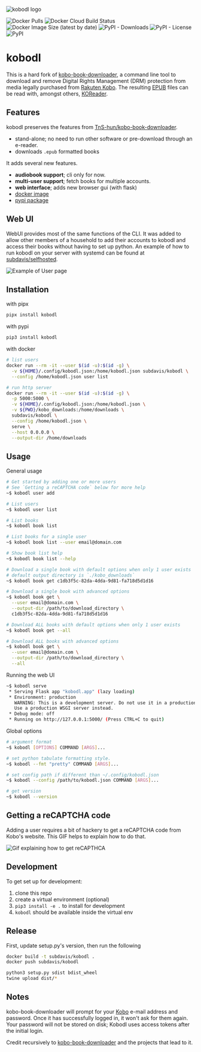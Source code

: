![kobodl logo](docs/banner.png)

![Docker Pulls](https://img.shields.io/docker/pulls/subdavis/kobodl)
![Docker Cloud Build Status](https://img.shields.io/docker/cloud/build/subdavis/kobodl)
![Docker Image Size (latest by date)](https://img.shields.io/docker/image-size/subdavis/kobodl)
![PyPI - Downloads](https://img.shields.io/pypi/dm/kobodl)
![PyPI - License](https://img.shields.io/pypi/l/kobodl)
![PyPI](https://img.shields.io/pypi/v/kobodl)

# kobodl

This is a hard fork of [kobo-book-downloader](https://github.com/TnS-hun/kobo-book-downloader), a command line tool to download and remove Digital Rights Management (DRM) protection from media legally purchased from [Rakuten Kobo](https://www.kobo.com/). The resulting [EPUB](https://en.wikipedia.org/wiki/EPUB) files can be read with, amongst others, [KOReader](https://github.com/koreader/koreader).

## Features

kobodl preserves the features from [TnS-hun/kobo-book-downloader](https://github.com/TnS-hun/kobo-book-downloader).

* stand-alone; no need to run other software or pre-download through an e-reader.
* downloads `.epub` formatted books

It adds several new features.

* **audiobook support**; cli only for now.
* **multi-user support**; fetch books for multiple accounts.
* **web interface**; adds new browser gui (with flask)
* [docker image](https://hub.docker.com/r/subdavis/kobodl)
* [pypi package](https://pypi.org/project/kobodl/)

## Web UI

WebUI provides most of the same functions of the CLI.  It was added to allow other members of a household to add their accounts to kobodl and access their books without having to set up python.  An example of how to run kobodl on your server with systemd can be found at [subdavis/selfhosted](https://github.com/subdavis/selfhosted/blob/master/kobodl.service).

![Example of User page](docs/webss.png)

## Installation

with pipx

``` bash
pipx install kobodl
```

with pypi

``` bash
pip3 install kobodl
```

with docker

``` bash
# list users
docker run --rm -it --user $(id -u):$(id -g) \
  -v ${HOME}/.config/kobodl.json:/home/kobodl.json subdavis/kobodl \
  --config /home/kobodl.json user list

# run http server
docker run --rm -it --user $(id -u):$(id -g) \
  -p 5000:5000 \
  -v ${HOME}/.config/kobodl.json:/home/kobodl.json \
  -v ${PWD}/kobo_downloads:/home/downloads \
  subdavis/kobodl \
  --config /home/kobodl.json \
  serve \
  --host 0.0.0.0 \
  --output-dir /home/downloads
```

## Usage

General usage

``` bash
# Get started by adding one or more users
# See `Getting a reCAPTCHA code` below for more help
~$ kobodl user add

# List users
~$ kobodl user list

# List books
~$ kobodl book list

# List books for a single user
~$ kobodl book list --user email@domain.com

# Show book list help
~$ kobodl book list --help

# Download a single book with default options when only 1 user exists
# default output directory is `./kobo_downloads`
~$ kobodl book get c1db3f5c-82da-4dda-9d81-fa718d5d1d16

# Download a single book with advanced options
~$ kobodl book get \
  --user email@domain.com \
  --output-dir /path/to/download_directory \
  c1db3f5c-82da-4dda-9d81-fa718d5d1d16

# Download ALL books with default options when only 1 user exists
~$ kobodl book get --all

# Download ALL books with advanced options
~$ kobodl book get \
  --user email@domain.com \
  --output-dir /path/to/download_directory \
  --all
```

Running the web UI

``` bash
~$ kobodl serve
 * Serving Flask app "kobodl.app" (lazy loading)
 * Environment: production
   WARNING: This is a development server. Do not use it in a production deployment.
   Use a production WSGI server instead.
 * Debug mode: off
 * Running on http://127.0.0.1:5000/ (Press CTRL+C to quit)
```

Global options

``` bash
# argument format
~$ kobodl [OPTIONS] COMMAND [ARGS]...

# set python tabulate formatting style.
~$ kobodl --fmt "pretty" COMMAND [ARGS]...

# set config path if different than ~/.config/kobodl.json
~$ kobodl --config /path/to/kobodl.json COMMAND [ARGS]...

# get version
~$ kobodl --version
```

## Getting a reCAPTCHA code

Adding a user requires a bit of hackery to get a reCAPTCHA code from Kobo's website.  This GIF helps to explain how to do that.

![Gif explaining how to get reCAPTHCA](docs/captcha.gif)

## Development

To get set up for development:

1. clone this repo
2. create a virtual environment (optional)
3. `pip3 install -e .` to install for development
4. `kobodl` should be available inside the virtual env

## Release

First, update setup.py's version, then run the following

``` bash
docker build -t subdavis/kobodl .
docker push subdavis/kobodl

python3 setup.py sdist bdist_wheel
twine upload dist/*
```

## Notes

kobo-book-downloader will prompt for your [Kobo](https://www.kobo.com/) e-mail address and password. Once it has successfully logged in, it won't ask for them again. Your password will not be stored on disk; Kobodl uses access tokens after the initial login.

Credit recursively to [kobo-book-downloader](https://github.com/TnS-hun/kobo-book-downloader) and the projects that lead to it.
